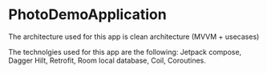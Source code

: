 # PhotoDemoApplication

The architecture used for this app is clean architecture (MVVM + usecases) 

The technolgies used for this app are the following: 
Jetpack compose, Dagger Hilt, Retrofit, Room local database, Coil, Coroutines.
